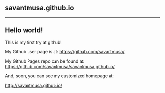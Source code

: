 savantmusa.github.io
--------------------
--------------------

## Hello world!

This is my first try at github!

My Github user page is at:
https://github.com/savantmusa/

My Github Pages repo can be found at:
https://github.com/savantmusa/savantmusa.github.io/

And, soon, you can see my customized homepage at:

http://savantmusa.github.io/
